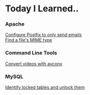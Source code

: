 # Today I Learned..

### Apache
[Configure Postfix to only send emails](Apache/postfix-loopback-only.md)  
[Find a file's MIME type](Apache/find-mime-type.md)

### Command Line Tools
[Convert videos with avconv](Videos/convert-videos.md)

### MySQL
[Identify locked tables and unlock them](MySQL/locked_tables.md)
